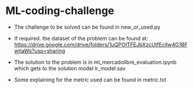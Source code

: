 # ML-coding-challenge

- The challenge to be solved can be found in new_or_used.py

- If required. the dataset of the problem  can be found at: https://drive.google.com/drive/folders/1uQPOITFEJbXzcUtfEcjIw4G1BFwtjaWs?usp=sharing

- The solution to the problem is in ml_mercadolibre_evaluation.ipynb which gets to the solution model lr_model.sav

- Some explaining for the metric used can be found in metric.txt
